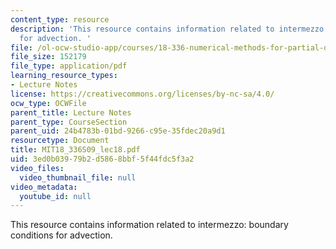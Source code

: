 ```yaml
---
content_type: resource
description: 'This resource contains information related to intermezzo: boundary conditions
  for advection. '
file: /ol-ocw-studio-app/courses/18-336-numerical-methods-for-partial-differential-equations-spring-2009/3ed0b03979b2d5868bbf5f44fdc5f3a2_MIT18_336S09_lec18.pdf
file_size: 152179
file_type: application/pdf
learning_resource_types:
- Lecture Notes
license: https://creativecommons.org/licenses/by-nc-sa/4.0/
ocw_type: OCWFile
parent_title: Lecture Notes
parent_type: CourseSection
parent_uid: 24b4783b-01bd-9266-c95e-35fdec20a9d1
resourcetype: Document
title: MIT18_336S09_lec18.pdf
uid: 3ed0b039-79b2-d586-8bbf-5f44fdc5f3a2
video_files:
  video_thumbnail_file: null
video_metadata:
  youtube_id: null
---
```

This resource contains information related to intermezzo: boundary conditions for advection. 